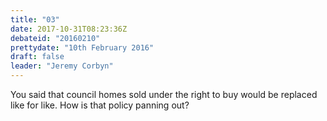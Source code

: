 ```yaml
---
title: "03"
date: 2017-10-31T08:23:36Z
debateid: "20160210"
prettydate: "10th February 2016"
draft: false
leader: "Jeremy Corbyn"
---
```


You said that council homes sold under the right to buy would be replaced like for like. How is that policy panning out?
